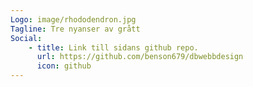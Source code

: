 ```yaml
---
Logo: image/rhododendron.jpg
Tagline: Tre nyanser av grått
Social:
    - title: Link till sidans github repo.
      url: https://github.com/benson679/dbwebbdesign
      icon: github
---
```

